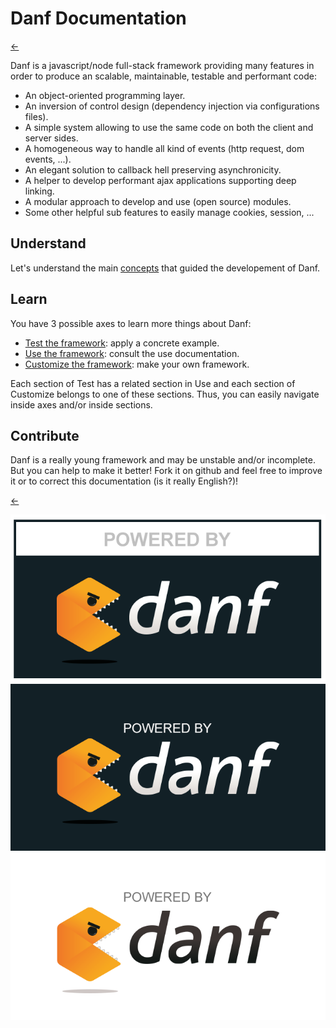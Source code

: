Danf Documentation
==================

[←](../README.md)

Danf is a javascript/node full-stack framework providing many features in order to produce an scalable, maintainable, testable and performant code:
* An object-oriented programming layer.
* An inversion of control design (dependency injection via configurations files).
* A simple system allowing to use the same code on both the client and server sides.
* A homogeneous way to handle all kind of events (http request, dom events, ...).
* An elegant solution to callback hell preserving asynchronicity.
* A helper to develop performant ajax applications supporting deep linking.
* A modular approach to develop and use (open source) modules.
* Some other helpful sub features to easily manage cookies, session, ...

Understand
----------

Let's understand the main [concepts](concepts.md) that guided the developement of Danf.

Learn
-----

You have 3 possible axes to learn more things about Danf:

* [Test the framework](test/index.md): apply a concrete example.
* [Use the framework](use/index.md): consult the use documentation.
* [Customize the framework](customize/index.md): make your own framework.

Each section of Test has a related section in Use and each section of Customize belongs to one of these sections. Thus, you can easily navigate inside axes and/or inside sections.

Contribute
----------

Danf is a really young framework and may be unstable and/or incomplete. But you can help to make it better! Fork it on github and feel free to improve it or to correct this documentation (is it really English?)!

[←](../README.md)

![powered-bis](../img/powered-bis.png) ![powered](../img/powered.png) ![powered-white](../img/powered-white.png)